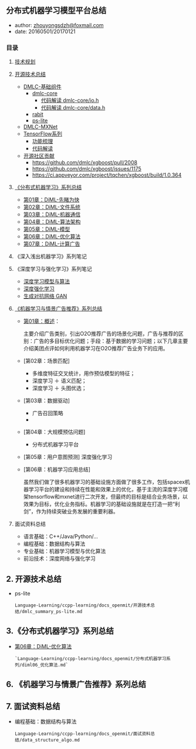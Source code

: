 ## 分布式机器学习模型平台总结

+ author: zhouyongsdzh@foxmail.com
+ date: 20160501/20170121

### 目录

1. [技术规划]() 
2. [开源技术总结](#2.开源技术总结)
    + [DMLC-基础组件]()
        + [dmlc-core]()
            + [代码解读 dmlc-core/io.h]()
            + [代码解读 dmlc-core/data.h]()
        + [rabit]()
        + [ps-lite]()
    + [DMLC-MXNet]()
    + [TensorFlow系列]()
        + [功能梳理]() 
        + [代码解读]()
    + [开源社区贡献]()
        + https://github.com/dmlc/xgboost/pull/2008
        + https://github.com/dmlc/xgboost/issues/1175
        + https://ci.appveyor.com/project/tqchen/xgboost/build/1.0.364  
    
3. [《分布式机器学习》系列总结](#3.《分布式机器学习》系列总结)
    + [第01章：DiML-先睹为快]()   
    + [第02章：DiML-文件系统]()
    + [第03章：DiML-机器通信]()
    + [第04章：DiML-算法架构]()
    + [第05章：DiML-模型]()
    + [第06章：DiML-优化算法]()
    + [第07章：DiML-计算广告]()

4. 《深入浅出机器学习》系列笔记
5. 《深度学习与强化学习》系列笔记
    + [深度学习模型与算法]()
    + [深度强化学习]()
    + [生成对抗网络 GAN]()

6. [《机器学习与情景广告推荐》系列总结](#6.《机器学习与情景广告推荐》系列总结)
    + [第01章：概述]()：
        
        主要介绍广告类别，引出O2O推荐广告的场景化问题，广告与推荐的区别：广告的多目标优化问题；手段：基于数据的学习问题；以下几章主要介绍美团点评如何利用机器学习在O2O推荐广告业务下的应用。
    
    + [第02章：场景匹配] 
        + 多维度特征交叉统计，用作预估模型的特征；
        + 深度学习 ＋ 语义匹配；
        + 深度学习 ＋ 头图优选；
    + [第03章：数据驱动] 
        + 广告召回策略
        +  
    + [第04章：大规模预估问题]
        + 分布式机器学习平台
    + [第05章：用户意图预测] 深度强化学习
    + [第06章：机器学习应用总结]
        
        虽然我们做了很多机器学习的基础设施方面做了很多工作，包括spacex机器学习平台的建设和持续在性能和效果上的优化，基于主流的深度学习框架tensorflow和mxnet进行二次开发，但最终的目标是结合业务场景，以效果为目标，优化业务指标。机器学习的基础设施就是在打造一把“利剑”，作为持续突破业务发展的重要利器。

7. 面试资料总结
    + 语言基础：C++/Java/Python/...
    + 编程基础：数据结构与算法
    + 专业基础：机器学习模型与优化算法
    + 前沿技术：深度网络与强化学习


<h2 id="2.开源技术总结">2. 开源技术总结</h2>

+ ps-lite
    
  `Language-Learning/ccpp-learning/docs_openmit/开源技术总结/dmlc_summary_ps-lite.md`

<h2 id="3.《分布式机器学习》系列总结">3.《分布式机器学习》系列总结</h3>

+ [第06章：DiML-优化算法]()

      `Language-Learning/ccpp-learning/docs_openmit/分布式机器学习系列/diml06_优化算法.md` 
      
<h2 id="6.《机器学习与情景广告推荐》系列总结">6. 《机器学习与情景广告推荐》系列总结</h2>

<h2 id="7.面试资料总结">7. 面试资料总结</h2>

+ 编程基础：数据结构与算法

    `Language-Learning/ccpp-learning/docs_openmit/面试资料总结/data_structure_algo.md`
